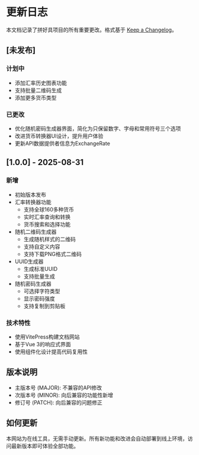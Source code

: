 # 更新日志

本文档记录了拼好具项目的所有重要更改。格式基于 [Keep a Changelog](https://keepachangelog.com/zh-CN/1.0.0/)。

## [未发布]

### 计划中
- 添加汇率历史图表功能
- 支持批量二维码生成
- 添加更多货币类型

### 已更改
- 优化随机密码生成器界面，简化为只保留数字、字母和常用符号三个选项
- 改进货币转换器UI设计，提升用户体验
- 更新API数据提供者信息为ExchangeRate

## [1.0.0] - 2025-08-31

### 新增
- 初始版本发布
- 汇率转换器功能
  - 支持全球160多种货币
  - 实时汇率查询和转换
  - 货币搜索和选择功能
- 随机二维码生成器
  - 生成随机样式的二维码
  - 支持自定义内容
  - 支持下载PNG格式二维码
- UUID生成器
  - 生成标准UUID
  - 支持批量生成
- 随机密码生成器
  - 可选择字符类型
  - 显示密码强度
  - 支持复制到剪贴板

### 技术特性
- 使用VitePress构建文档网站
- 基于Vue 3的响应式界面
- 使用组件化设计提高代码复用性

## 版本说明

- 主版本号 (MAJOR): 不兼容的API修改
- 次版本号 (MINOR): 向后兼容的功能性新增
- 修订号 (PATCH): 向后兼容的问题修正

## 如何更新

本网站为在线工具，无需手动更新。所有新功能和改进会自动部署到线上环境，访问最新版本即可体验全部功能。